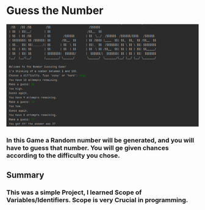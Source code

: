 # Guess the Number
![Guess the Number Output](Output.png)

### In this Game a Random number will be generated, and you will have to guess that number. You will ge given chances according to the difficulty you chose.

## Summary
### This was a simple Project, I learned Scope of Variables/Identifiers. Scope is very Crucial in programming.

